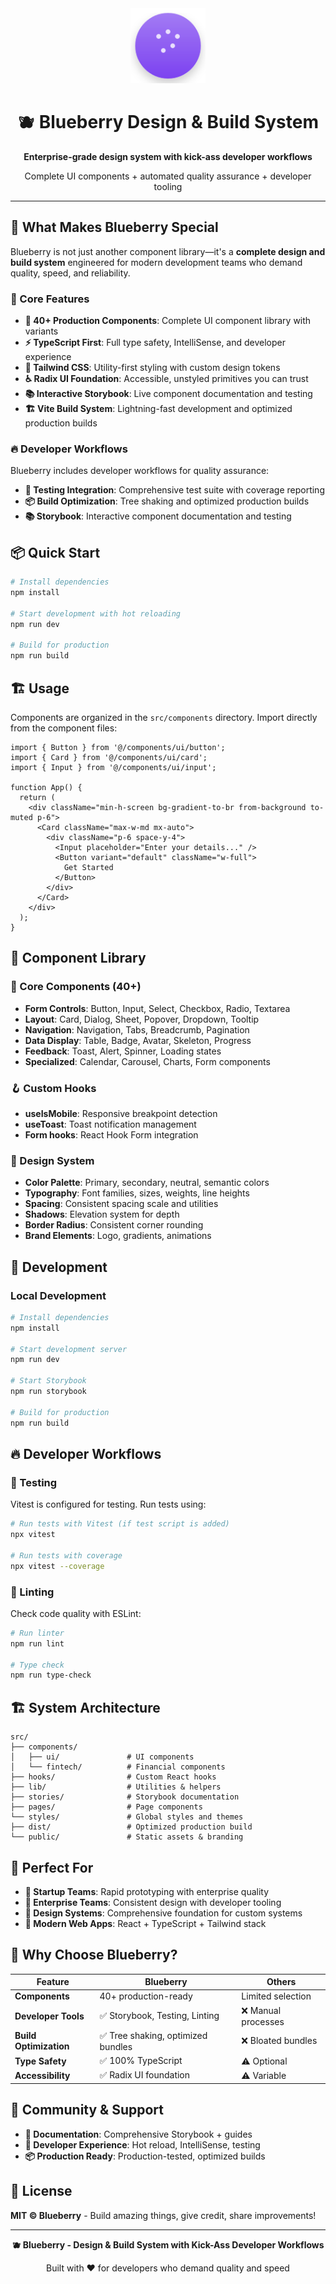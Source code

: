 <div align="center">
  <img src="./public/blueberry.svg" alt="Blueberry Logo" width="120" height="120" />
  <h1>🫐 Blueberry Design & Build System</h1>
  <p><strong>Enterprise-grade design system with kick-ass developer workflows</strong></p>
  <p>Complete UI components + automated quality assurance + developer tooling</p>
</div>

---

## 🚀 What Makes Blueberry Special

Blueberry is not just another component library—it's a **complete design and build system** engineered for modern development teams who demand quality, speed, and reliability.

### 🎯 Core Features

- **🧩 40+ Production Components**: Complete UI component library with variants
- **⚡ TypeScript First**: Full type safety, IntelliSense, and developer experience
- **🎨 Tailwind CSS**: Utility-first styling with custom design tokens
- **♿ Radix UI Foundation**: Accessible, unstyled primitives you can trust
- **📚 Interactive Storybook**: Live component documentation and testing
- **🏗️ Vite Build System**: Lightning-fast development and optimized production builds

### 🔥 Developer Workflows

Blueberry includes developer workflows for quality assurance:

- **🧪 Testing Integration**: Comprehensive test suite with coverage reporting
- **📦 Build Optimization**: Tree shaking and optimized production builds
- **📚 Storybook**: Interactive component documentation and testing

## 📦 Quick Start

```bash
# Install dependencies
npm install

# Start development with hot reloading
npm run dev

# Build for production
npm run build

```

## 🏗️ Usage

Components are organized in the `src/components` directory. Import directly from the component files:

```tsx
import { Button } from '@/components/ui/button';
import { Card } from '@/components/ui/card';
import { Input } from '@/components/ui/input';

function App() {
  return (
    <div className="min-h-screen bg-gradient-to-br from-background to-muted p-6">
      <Card className="max-w-md mx-auto">
        <div className="p-6 space-y-4">
          <Input placeholder="Enter your details..." />
          <Button variant="default" className="w-full">
            Get Started
          </Button>
        </div>
      </Card>
    </div>
  );
}
```

## 🎨 Component Library

### 🧩 Core Components (40+)
- **Form Controls**: Button, Input, Select, Checkbox, Radio, Textarea
- **Layout**: Card, Dialog, Sheet, Popover, Dropdown, Tooltip
- **Navigation**: Navigation, Tabs, Breadcrumb, Pagination
- **Data Display**: Table, Badge, Avatar, Skeleton, Progress
- **Feedback**: Toast, Alert, Spinner, Loading states
- **Specialized**: Calendar, Carousel, Charts, Form components

### 🪝 Custom Hooks
- **useIsMobile**: Responsive breakpoint detection
- **useToast**: Toast notification management
- **Form hooks**: React Hook Form integration

### 🎨 Design System
- **Color Palette**: Primary, secondary, neutral, semantic colors
- **Typography**: Font families, sizes, weights, line heights
- **Spacing**: Consistent spacing scale and utilities
- **Shadows**: Elevation system for depth
- **Border Radius**: Consistent corner rounding
- **Brand Elements**: Logo, gradients, animations

## 🔧 Development

### Local Development
```bash
# Install dependencies
npm install

# Start development server
npm run dev

# Start Storybook
npm run storybook

# Build for production
npm run build
```

## 🔥 Developer Workflows

### 🧪 Testing

Vitest is configured for testing. Run tests using:

```bash
# Run tests with Vitest (if test script is added)
npx vitest

# Run tests with coverage
npx vitest --coverage
```

### 📝 Linting

Check code quality with ESLint:

```bash
# Run linter
npm run lint

# Type check
npm run type-check
```


## 🏗️ System Architecture

```
src/
├── components/
│   ├── ui/               # UI components
│   └── fintech/          # Financial components
├── hooks/                # Custom React hooks
├── lib/                  # Utilities & helpers
├── stories/              # Storybook documentation
├── pages/                # Page components
└── styles/               # Global styles and themes
├── dist/                 # Optimized production build
└── public/               # Static assets & branding
```

## 🎯 Perfect For

- **🚀 Startup Teams**: Rapid prototyping with enterprise quality
- **🏢 Enterprise Teams**: Consistent design with developer tooling
- **👥 Design Systems**: Comprehensive foundation for custom systems
- **📱 Modern Web Apps**: React + TypeScript + Tailwind stack

## 🌟 Why Choose Blueberry?

| Feature | Blueberry | Others |
|---------|-----------|---------|
| **Components** | 40+ production-ready | Limited selection |
| **Developer Tools** | ✅ Storybook, Testing, Linting | ❌ Manual processes |
| **Build Optimization** | ✅ Tree shaking, optimized bundles | ❌ Bloated bundles |
| **Type Safety** | ✅ 100% TypeScript | ⚠️ Optional |
| **Accessibility** | ✅ Radix UI foundation | ⚠️ Variable |

## 🤝 Community & Support

- **📖 Documentation**: Comprehensive Storybook + guides
- **🔧 Developer Experience**: Hot reload, IntelliSense, testing
- **📦 Production Ready**: Production-tested, optimized builds

## 📄 License

**MIT © Blueberry** - Build amazing things, give credit, share improvements!

---

<div align="center">
  <p><strong>🫐 Blueberry - Design & Build System with Kick-Ass Developer Workflows</strong></p>
  <p>Built with ❤️ for developers who demand quality and speed</p>
</div>